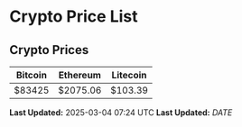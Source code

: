 # Crypto Price List

## Crypto Prices
| Bitcoin | Ethereum | Litecoin |
| ------- | -------- | -------- |
| $83425 | $2075.06 | $103.39 |
**Last Updated:** 2025-03-04 07:24 UTC
**Last Updated:** $DATE$
